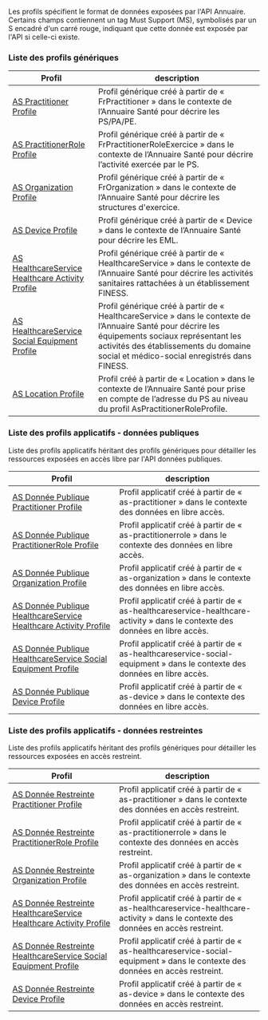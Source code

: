Les profils spécifient le format de données exposées par l'API Annuaire. Certains champs contiennent un tag Must Support (MS), symbolisés par un S encadré d'un carré rouge, indiquant que cette donnée est exposée par l'API si celle-ci existe.


### Liste des profils génériques

| Profil  | description |
| --- | --- |
| [AS Practitioner Profile](StructureDefinition-as-practitioner.html) | Profil générique créé à partir de « FrPractitioner » dans le contexte de l’Annuaire Santé pour décrire les PS/PA/PE. |
| [AS PractitionerRole Profile](StructureDefinition-as-practitionerrole.html) | Profil générique créé à partir de « FrPractitionerRoleExercice » dans le contexte de l’Annuaire Santé pour décrire l’activité exercée par le PS. |
| [AS Organization Profile](StructureDefinition-as-organization.html) | Profil générique créé à partir de « FrOrganization » dans le contexte de l’Annuaire Santé pour décrire les structures d'exercice. |
| [AS Device Profile](StructureDefinition-as-device.html) | Profil générique créé à partir de « Device » dans le contexte de l’Annuaire Santé pour décrire les EML. |
| [AS HealthcareService Healthcare Activity Profile](StructureDefinition-as-healthcareservice-healthcare-activity.html) | Profil générique créé à partir de « HealthcareService » dans le contexte de l’Annuaire Santé pour décrire les activités sanitaires rattachées à un établissement FINESS. |
| [AS HealthcareService Social Equipment Profile](StructureDefinition-as-healthcareservice-social-equipment.html) | Profil générique créé à partir de « HealthcareService » dans le contexte de l’Annuaire Santé pour décrire les équipements sociaux représentant les activités des établissements du domaine social et médico-social enregistrés dans FINESS. |
| [AS Location Profile](StructureDefinition-as-location.html) | Profil créé à partir de « Location » dans le contexte de l’Annuaire Santé pour prise en compte de l’adresse du PS au niveau du profil AsPractitionerRoleProfile. |

### Liste des profils applicatifs - données publiques

Liste des profils applicatifs héritant des profils génériques pour détailler les ressources exposées en accès libre par l'API données publiques.

| Profil  | description |
| --- | --- |
| [AS Donnée Publique Practitioner Profile](StructureDefinition-as-dp-practitioner.html) | Profil applicatif créé à partir de « as-practitioner » dans le contexte des données en libre accès.|
| [AS Donnée Publique PractitionerRole Profile](StructureDefinition-as-dp-practitionerrole.html) | Profil applicatif créé à partir de « as-practitionerrole » dans le contexte des données en libre accès.|
| [AS Donnée Publique Organization Profile](StructureDefinition-as-dp-organization.html) | Profil applicatif créé à partir de « as-organization » dans le contexte des données en libre accès.|
| [AS Donnée Publique HealthcareService Healthcare Activity Profile](StructureDefinition-as-dp-healthcareservice-healthcare-activity.html) | Profil applicatif créé à partir de « as-healthcareservice-healthcare-activity » dans le contexte des données en libre accès.|
| [AS Donnée Publique HealthcareService Social Equipment Profile](StructureDefinition-as-dp-healthcareservice-social-equipment.html) | Profil applicatif créé à partir de « as-healthcareservice-social-equipment » dans le contexte des données en libre accès.|
| [AS Donnée Publique Device Profile](StructureDefinition-as-dp-device.html) | Profil applicatif créé à partir de « as-device » dans le contexte des données en libre accès.|

### Liste des profils applicatifs - données restreintes

Liste des profils applicatifs héritant des profils génériques pour détailler les ressources exposées en accès restreint.

| Profil  | description |
| --- | --- |
| [AS Donnée Restreinte Practitioner Profile](StructureDefinition-as-dr-practitioner.html) | Profil applicatif créé à partir de « as-practitioner » dans le contexte des données en accès restreint.|
| [AS Donnée Restreinte PractitionerRole Profile](StructureDefinition-as-dr-practitionerrole.html) | Profil applicatif créé à partir de « as-practitionerrole » dans le contexte des données en accès restreint.|
| [AS Donnée Restreinte Organization Profile](StructureDefinition-as-dr-organization.html) | Profil applicatif créé à partir de « as-organization » dans le contexte des données en accès restreint.|
| [AS Donnée Restreinte HealthcareService Healthcare Activity Profile](StructureDefinition-as-dr-healthcareservice-healthcare-activity.html) | Profil applicatif créé à partir de « as-healthcareservice-healthcare-activity » dans le contexte des données en accès restreint.|
| [AS Donnée Restreinte HealthcareService Social Equipment Profile](StructureDefinition-as-dr-healthcareservice-social-equipment.html) | Profil applicatif créé à partir de « as-healthcareservice-social-equipment » dans le contexte des données en accès restreint.|
| [AS Donnée Restreinte Device Profile](StructureDefinition-as-dr-device.html) | Profil applicatif créé à partir de « as-device » dans le contexte des données en accès restreint.|
